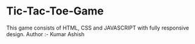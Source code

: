 # Tic-Tac-Toe-Game
This game consists of HTML, CSS and JAVASCRIPT with fully responsive design.
Author :- Kumar Ashish